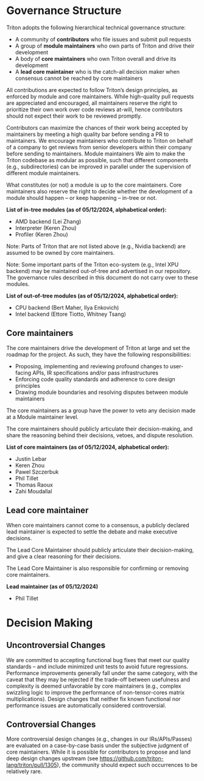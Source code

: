 # Governance Structure

Triton adopts the following hierarchical technical governance structure:
* A community of **contributors** who file issues and submit pull requests
* A group of **module maintainers** who own parts of Triton and drive their development
* A body of **core maintainers** who own Triton overall and drive its development
* A **lead core maintainer** who is the catch-all decision maker when consensus cannot be reached by core maintainers

All contributions are expected to follow Triton’s design principles, as enforced by module and core maintainers. While high-quality pull requests are appreciated and encouraged, all maintainers reserve the right to prioritize their own work over code reviews at-will, hence contributors should not expect their work to be reviewed promptly.

Contributors can maximize the chances of their work being accepted by maintainers by meeting a high quality bar before sending a PR to maintainers.  We encourage maintainers who contribute to Triton on behalf of a company to get reviews from senior developers within their company before sending to maintainers.
Module maintainers
We aim to make the Triton codebase as modular as possible, such that different components (e.g., subdirectories) can be improved in parallel under the supervision of different module maintainers.

What constitutes (or not) a module is up to the core maintainers. Core maintainers also reserve the right to decide whether the development of a module should happen – or keep happening – in-tree or not.

**List of in-tree modules (as of 05/12/2024, alphabetical order):**
* AMD backend (Lei Zhang)
* Interpreter (Keren Zhou)
* Profiler (Keren Zhou)

Note: Parts of Triton that are not listed above (e.g., Nvidia backend) are assumed to be owned by core maintainers.

Note: Some important parts of the Triton eco-system (e.g., Intel XPU backend) may be maintained out-of-tree and advertised in our repository. The governance rules described in this document do not carry over to these modules.

__List of out-of-tree modules (as of 05/12/2024, alphabetical order):__
* CPU backend (Bert Maher, Ilya Enkovich)
* Intel backend (Ettore Tiotto, Whitney Tsang)


## Core maintainers
The core maintainers drive the development of Triton at large and set the roadmap for the project. As such, they have the following responsibilities:
* Proposing, implementing and reviewing profound changes to user-facing APIs, IR specifications and/or pass infrastructures
* Enforcing code quality standards and adherence to core design principles
* Drawing module boundaries and resolving disputes between module maintainers


The core maintainers as a group have the power to veto any decision made at a Module maintainer level.

The core maintainers should publicly articulate their decision-making, and share the reasoning behind their decisions, vetoes, and dispute resolution.

__List of core maintainers (as of 05/12/2024, alphabetical order):__
* Justin Lebar
* Keren Zhou
* Pawel Szczerbuk
* Phil Tillet
* Thomas Raoux
* Zahi Moudallal

## Lead core maintainer
When core maintainers cannot come to a consensus, a publicly declared lead maintainer is expected to settle the debate and make executive decisions.

The Lead Core Maintainer should publicly articulate their decision-making, and give a clear reasoning for their decisions.

The Lead Core Maintainer is also responsible for confirming or removing core maintainers.

**Lead maintainer (as of 05/12/2024)**
* Phil Tillet

# Decision Making

## Uncontroversial Changes

We are committed to accepting functional bug fixes that meet our quality standards – and include minimized unit tests to avoid future regressions. Performance improvements generally fall under the same category, with the caveat that they may be rejected if the trade-off between usefulness and complexity is deemed unfavorable by core maintainers (e.g., complex swizzling logic to improve the performance of non-tensor-cores matrix multiplications). Design changes that neither fix known functional nor performance issues are automatically considered controversial.

## Controversial Changes

More controversial design changes (e.g., changes in our IRs/APIs/Passes) are evaluated on a case-by-case basis under the subjective judgment of core maintainers. While it is possible for contributors to propose and land deep design changes upstream (see https://github.com/triton-lang/triton/pull/1305), the community should expect such occurrences to be relatively rare.
